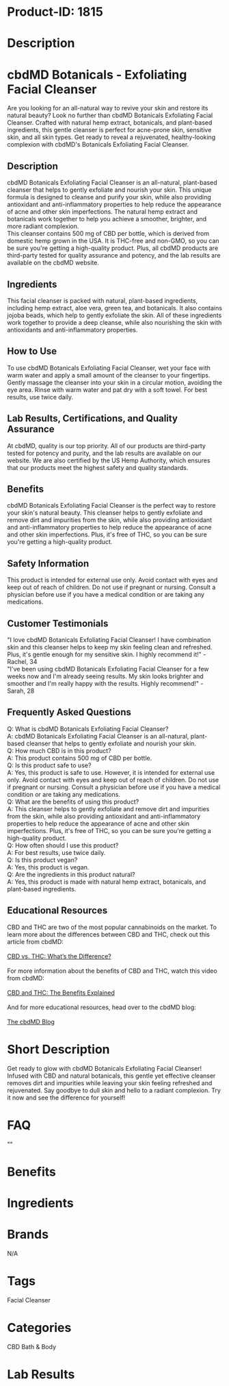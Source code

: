 # Product-ID: 1815

# Description

<h1>
 cbdMD Botanicals - Exfoliating Facial Cleanser<br />
</h1>
<p>
 Are you looking for an all-natural way to revive your skin and restore its natural beauty? Look no further than cbdMD Botanicals Exfoliating Facial Cleanser. Crafted with natural hemp extract, botanicals, and plant-based ingredients, this gentle cleanser is perfect for acne-prone skin, sensitive skin, and all skin types. Get ready to reveal a rejuvenated, healthy-looking complexion with cbdMD's Botanicals Exfoliating Facial Cleanser.
</p>
<h2>
 Description<br />
</h2>
<p>
 cbdMD Botanicals Exfoliating Facial Cleanser is an all-natural, plant-based cleanser that helps to gently exfoliate and nourish your skin. This unique formula is designed to cleanse and purify your skin, while also providing antioxidant and anti-inflammatory properties to help reduce the appearance of acne and other skin imperfections. The natural hemp extract and botanicals work together to help you achieve a smoother, brighter, and more radiant complexion.<br />
This cleanser contains 500 mg of CBD per bottle, which is derived from domestic hemp grown in the USA. It is THC-free and non-GMO, so you can be sure you're getting a high-quality product. Plus, all cbdMD products are third-party tested for quality assurance and potency, and the lab results are available on the cbdMD website.
</p>
<h2>
 Ingredients<br />
</h2>
<p>
 This facial cleanser is packed with natural, plant-based ingredients, including hemp extract, aloe vera, green tea, and botanicals. It also contains jojoba beads, which help to gently exfoliate the skin. All of these ingredients work together to provide a deep cleanse, while also nourishing the skin with antioxidants and anti-inflammatory properties.
</p>
<h2>
 How to Use<br />
</h2>
<p>
 To use cbdMD Botanicals Exfoliating Facial Cleanser, wet your face with warm water and apply a small amount of the cleanser to your fingertips. Gently massage the cleanser into your skin in a circular motion, avoiding the eye area. Rinse with warm water and pat dry with a soft towel. For best results, use twice daily.
</p>
<h2>
 Lab Results, Certifications, and Quality Assurance<br />
</h2>
<p>
 At cbdMD, quality is our top priority. All of our products are third-party tested for potency and purity, and the lab results are available on our website. We are also certified by the US Hemp Authority, which ensures that our products meet the highest safety and quality standards.
</p>
<h2>
 Benefits<br />
</h2>
<p>
 cbdMD Botanicals Exfoliating Facial Cleanser is the perfect way to restore your skin's natural beauty. This cleanser helps to gently exfoliate and remove dirt and impurities from the skin, while also providing antioxidant and anti-inflammatory properties to help reduce the appearance of acne and other skin imperfections. Plus, it's free of THC, so you can be sure you're getting a high-quality product.
</p>
<h2>
 Safety Information<br />
</h2>
<p>
 This product is intended for external use only. Avoid contact with eyes and keep out of reach of children. Do not use if pregnant or nursing. Consult a physician before use if you have a medical condition or are taking any medications.
</p>
<h2>
 Customer Testimonials<br />
</h2>
<p>
 "I love cbdMD Botanicals Exfoliating Facial Cleanser! I have combination skin and this cleanser helps to keep my skin feeling clean and refreshed. Plus, it's gentle enough for my sensitive skin. I highly recommend it!" - Rachel, 34<br />
"I've been using cbdMD Botanicals Exfoliating Facial Cleanser for a few weeks now and I'm already seeing results. My skin looks brighter and smoother and I'm really happy with the results. Highly recommend!" - Sarah, 28
</p>
<h2>
 Frequently Asked Questions<br />
</h2>
<p>
 Q: What is cbdMD Botanicals Exfoliating Facial Cleanser?<br />
A: cbdMD Botanicals Exfoliating Facial Cleanser is an all-natural, plant-based cleanser that helps to gently exfoliate and nourish your skin.<br />
Q: How much CBD is in this product?<br />
A: This product contains 500 mg of CBD per bottle.<br />
Q: Is this product safe to use?<br />
A: Yes, this product is safe to use. However, it is intended for external use only. Avoid contact with eyes and keep out of reach of children. Do not use if pregnant or nursing. Consult a physician before use if you have a medical condition or are taking any medications.<br />
Q: What are the benefits of using this product?<br />
A: This cleanser helps to gently exfoliate and remove dirt and impurities from the skin, while also providing antioxidant and anti-inflammatory properties to help reduce the appearance of acne and other skin imperfections. Plus, it's free of THC, so you can be sure you're getting a high-quality product.<br />
Q: How often should I use this product?<br />
A: For best results, use twice daily.<br />
Q: Is this product vegan?<br />
A: Yes, this product is vegan.<br />
Q: Are the ingredients in this product natural?<br />
A: Yes, this product is made with natural hemp extract, botanicals, and plant-based ingredients.
</p>
<h2>
 Educational Resources<br />
</h2>
<p>
 CBD and THC are two of the most popular cannabinoids on the market. To learn more about the differences between CBD and THC, check out this article from cbdMD:<br />
 <a href="https://www.cbdmd.com/cbd-vs-thc"><br />
  CBD vs. THC: What’s the Difference?<br />
 </a><br />
 For more information about the benefits of CBD and THC, watch this video from cbdMD:<br />
 <a href="https://www.youtube.com/watch?v=4Gqf2m0-ZYs"><br />
  CBD and THC: The Benefits Explained<br />
 </a><br />
 And for more educational resources, head over to the cbdMD blog:<br />
 <a href="https://www.cbdmd.com/blog"><br />
  The cbdMD Blog<br />
 </a></p>


# Short Description

<p>Get ready to glow with cbdMD Botanicals Exfoliating Facial Cleanser! Infused with CBD and natural botanicals, this gentle yet effective cleanser removes dirt and impurities while leaving your skin feeling refreshed and rejuvenated. Say goodbye to dull skin and hello to a radiant complexion. Try it now and see the difference for yourself!</p>


# FAQ
""

# Benefits



# Ingredients



# Brands

N/A

# Tags

Facial Cleanser

# Categories

CBD Bath &amp; Body

# Lab Results
